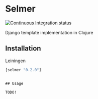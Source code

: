Selmer
======

[![Continuous Integration status](https://secure.travis-ci.org/yogthos/Selmer.png)](http://travis-ci.org/yogthos/Selmer)

Django template implementation in Clojure

## Installation

Leiningen

```clojure
[selmer "0.2.0"]
```
```

## Usage

TODO!
